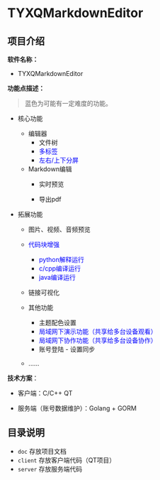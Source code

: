 # TYXQMarkdownEditor

## 项目介绍

**软件名称：**

- TYXQMarkdownEditor

**功能点描述：**

> 蓝色为可能有一定难度的功能。

- 核心功能

  - 编辑器
    - 文件树
    - <font color="blue">多标签</font>
    - <font color="blue">左右/上下分屏</font>
  - Markdown编辑
    - 实时预览

    - 导出pdf

- 拓展功能

  - 图片、视频、音频预览
  - <font color="blue">代码块增强</font>
    - <font color="blue">python解释运行</font>
    - <font color="blue">c/cpp编译运行</font>
    - <font color="blue">java编译运行</font>
  - 链接可视化

  - 其他功能
    - 主题配色设置
    - <font color="blue">局域网下演示功能（共享给多台设备观看）</font>
    - <font color="blue">局域网下协作功能（共享给多台设备协作）</font>
    - 账号登陆 - 设置同步
  - ......

**技术方案**：

- 客户端：C/C++ QT

- 服务端（账号数据维护）：Golang + GORM

## 目录说明

- `doc` 存放项目文档
- `client` 存放客户端代码（QT项目）
- `server` 存放服务端代码
